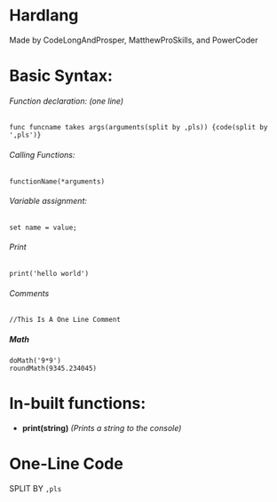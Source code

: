 # Hardlang
Made by CodeLongAndProsper, MatthewProSkills, and PowerCoder

# Basic Syntax:

###### Function declaration: (one line)

```
func funcname takes args(arguments(split by ,pls)) {code(split by ',pls')}
```

###### Calling Functions:

```
functionName(*arguments)
```

###### Variable assignment:

```
set name = value;
```
###### Print
```
print('hello world')
```
###### Comments
```
//This Is A One Line Comment
```
##### Math
```
doMath('9*9')
roundMath(9345.234045)
```

# In-built functions:
* **print(string)** 
  *(Prints a string to the console)* 
# One-Line Code
SPLIT BY `,pls`
